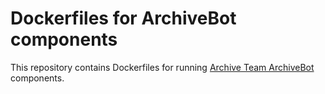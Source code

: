 # Dockerfiles for ArchiveBot components

This repository contains Dockerfiles for running [Archive Team
ArchiveBot](https://github.com/ArchiveTeam/ArchiveBot) components.

